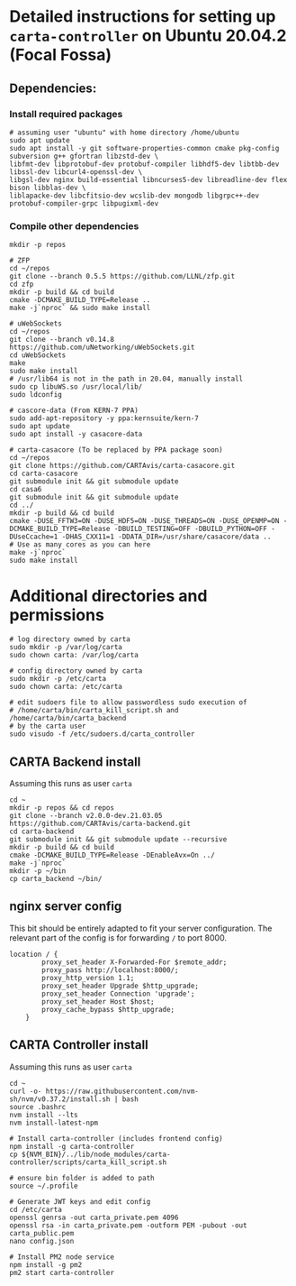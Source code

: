 # Detailed instructions for setting up `carta-controller` on Ubuntu 20.04.2 (Focal Fossa)

## Dependencies:
### Install required packages
```shell script
# assuming user "ubuntu" with home directory /home/ubuntu
sudo apt update
sudo apt install -y git software-properties-common cmake pkg-config subversion g++ gfortran libzstd-dev \
libfmt-dev libprotobuf-dev protobuf-compiler libhdf5-dev libtbb-dev libssl-dev libcurl4-openssl-dev \
libgsl-dev nginx build-essential libncurses5-dev libreadline-dev flex bison libblas-dev \
liblapacke-dev libcfitsio-dev wcslib-dev mongodb libgrpc++-dev protobuf-compiler-grpc libpugixml-dev
```

### Compile other dependencies 
```shell script
mkdir -p repos

# ZFP
cd ~/repos
git clone --branch 0.5.5 https://github.com/LLNL/zfp.git
cd zfp
mkdir -p build && cd build
cmake -DCMAKE_BUILD_TYPE=Release ..
make -j`nproc` && sudo make install

# uWebSockets
cd ~/repos
git clone --branch v0.14.8 https://github.com/uNetworking/uWebSockets.git
cd uWebSockets
make
sudo make install
# /usr/lib64 is not in the path in 20.04, manually install
sudo cp libuWS.so /usr/local/lib/
sudo ldconfig

# cascore-data (From KERN-7 PPA)
sudo add-apt-repository -y ppa:kernsuite/kern-7
sudo apt update
sudo apt install -y casacore-data

# carta-casacore (To be replaced by PPA package soon)
cd ~/repos
git clone https://github.com/CARTAvis/carta-casacore.git
cd carta-casacore
git submodule init && git submodule update
cd casa6
git submodule init && git submodule update
cd ../
mkdir -p build && cd build
cmake -DUSE_FFTW3=ON -DUSE_HDF5=ON -DUSE_THREADS=ON -DUSE_OPENMP=ON -DCMAKE_BUILD_TYPE=Release -DBUILD_TESTING=OFF -DBUILD_PYTHON=OFF -DUseCcache=1 -DHAS_CXX11=1 -DDATA_DIR=/usr/share/casacore/data ..
# Use as many cores as you can here
make -j`nproc`
sudo make install
```

# Additional directories and permissions
```shell script
# log directory owned by carta
sudo mkdir -p /var/log/carta
sudo chown carta: /var/log/carta

# config directory owned by carta
sudo mkdir -p /etc/carta
sudo chown carta: /etc/carta

# edit sudoers file to allow passwordless sudo execution of 
# /home/carta/bin/carta_kill_script.sh and /home/carta/bin/carta_backend
# by the carta user  
sudo visudo -f /etc/sudoers.d/carta_controller
``` 

## CARTA Backend install
Assuming this runs as user `carta`

```shell script
cd ~
mkdir -p repos && cd repos
git clone --branch v2.0.0-dev.21.03.05 https://github.com/CARTAvis/carta-backend.git
cd carta-backend
git submodule init && git submodule update --recursive
mkdir -p build && cd build
cmake -DCMAKE_BUILD_TYPE=Release -DEnableAvx=On ../
make -j`nproc`
mkdir -p ~/bin
cp carta_backend ~/bin/
```  

## nginx server config
This bit should be entirely adapted to fit your server configuration. The relevant part of the config is for forwarding `/` to port 8000.
```nginx
location / {
        proxy_set_header X-Forwarded-For $remote_addr;
        proxy_pass http://localhost:8000/;
        proxy_http_version 1.1;
        proxy_set_header Upgrade $http_upgrade;
        proxy_set_header Connection 'upgrade';
        proxy_set_header Host $host;
        proxy_cache_bypass $http_upgrade;
    }

```

## CARTA Controller install
Assuming this runs as user `carta`
```shell script
cd ~
curl -o- https://raw.githubusercontent.com/nvm-sh/nvm/v0.37.2/install.sh | bash
source .bashrc
nvm install --lts
nvm install-latest-npm

# Install carta-controller (includes frontend config)
npm install -g carta-controller
cp ${NVM_BIN}/../lib/node_modules/carta-controller/scripts/carta_kill_script.sh

# ensure bin folder is added to path
source ~/.profile

# Generate JWT keys and edit config
cd /etc/carta
openssl genrsa -out carta_private.pem 4096
openssl rsa -in carta_private.pem -outform PEM -pubout -out carta_public.pem
nano config.json

# Install PM2 node service
npm install -g pm2
pm2 start carta-controller
```